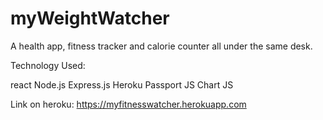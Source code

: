 # myWeightWatcher

A health app, fitness tracker and calorie counter all under the same desk. 

Technology Used:

react
Node.js
Express.js
Heroku
Passport JS
Chart JS

Link on heroku: https://myfitnesswatcher.herokuapp.com
